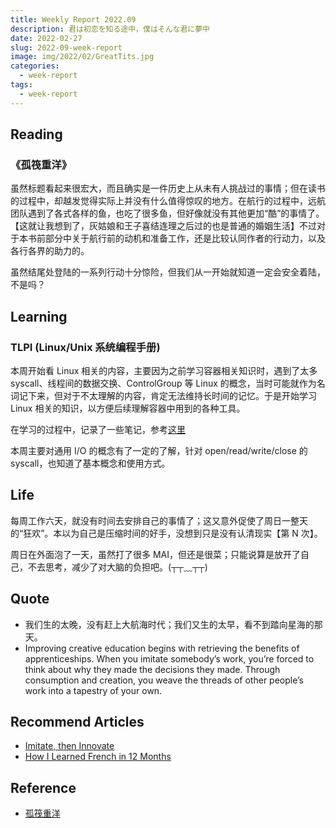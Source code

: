 ```yaml
---
title: Weekly Report 2022.09
description: 君は初恋を知る途中，僕はそんな君に夢中
date: 2022-02-27
slug: 2022-09-week-report
image: img/2022/02/GreatTits.jpg
categories:
  - week-report
tags:
  - week-report
---
```


## Reading

### 《孤筏重洋》

虽然标题看起来很宏大，而且确实是一件历史上从未有人挑战过的事情；但在读书的过程中，却越发觉得实际上并没有什么值得惊叹的地方。在航行的过程中，远航团队遇到了各式各样的鱼，也吃了很多鱼，但好像就没有其他更加“酷”的事情了。【这就让我想到了，灰姑娘和王子喜结连理之后过的也是普通的婚姻生活】不过对于本书前部分中关于航行前的动机和准备工作，还是比较认同作者的行动力，以及各行各界的助力的。

虽然结尾处登陆的一系列行动十分惊险，但我们从一开始就知道一定会安全着陆，不是吗？

## Learning

### TLPI (Linux/Unix 系统编程手册)

本周开始看 Linux 相关的内容，主要因为之前学习容器相关知识时，遇到了太多 syscall、线程间的数据交换、ControlGroup 等 Linux 的概念，当时可能就作为名词记下来，但对于不太理解的内容，肯定无法维持长时间的记忆。于是开始学习 Linux 相关的知识，以方便后续理解容器中用到的各种工具。

在学习的过程中，记录了一些笔记，参考[这里](https://rin.azusachino.cn/reading/linux-unix-handbook/01.basic-concept.html)

本周主要对通用 I/O 的概念有了一定的了解，针对 open/read/write/close 的 syscall，也知道了基本概念和使用方式。

## Life

每周工作六天，就没有时间去安排自己的事情了；这又意外促使了周日一整天的“狂欢”。本以为自己是压缩时间的好手，没想到只是没有认清现实【第 N 次】。

周日在外面泡了一天，虽然打了很多 MAI，但还是很菜；只能说算是放开了自己，不去思考，减少了对大脑的负担吧。(┬┬﹏┬┬)

## Quote

- 我们生的太晚，没有赶上大航海时代；我们又生的太早，看不到踏向星海的那天。
- Improving creative education begins with retrieving the benefits of apprenticeships. When you imitate somebody’s work, you’re forced to think about why they made the decisions they made. Through consumption and creation, you weave the threads of other people’s work into a tapestry of your own.

## Recommend Articles

- [Imitate, then Innovate](https://perell.com/essay/imitate-then-innovate/)
- [How I Learned French in 12 Months](https://runwes.com/2020/02/11/howilearnedfrench.html)

## Reference

- [孤筏重洋](https://weread.qq.com/web/reader/2ec3289071e128722ec7b71)
